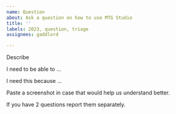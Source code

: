 ```yaml
---
name: Question
about: Ask a question on how to use MTG Studio
title: ''
labels: 2023, question, triage
assignees: gaddlord

---
```


Describe

I need to be able to ...

I need this because ...

Paste a screenshot in case that would help us understand better.

If you have 2 questions report them separately.
